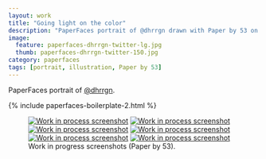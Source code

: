 ```yaml
---
layout: work
title: "Going light on the color"
description: "PaperFaces portrait of @dhrrgn drawn with Paper by 53 on an iPad."
image: 
  feature: paperfaces-dhrrgn-twitter-lg.jpg
  thumb: paperfaces-dhrrgn-twitter-150.jpg
category: paperfaces
tags: [portrait, illustration, Paper by 53]
---
```


PaperFaces portrait of [@dhrrgn](http://twitter.com/dhrrgn).

{% include paperfaces-boilerplate-2.html %}

<figure class="half">
	<a href="{{ site.url }}/images/paperfaces-dhrrgn-process-1-lg.jpg"><img src="{{ site.url }}/images/paperfaces-dhrrgn-process-1-600.jpg" alt="Work in process screenshot"></a>
	<a href="{{ site.url }}/images/paperfaces-dhrrgn-process-2-lg.jpg"><img src="{{ site.url }}/images/paperfaces-dhrrgn-process-2-600.jpg" alt="Work in process screenshot"></a>
	<a href="{{ site.url }}/images/paperfaces-dhrrgn-process-3-lg.jpg"><img src="{{ site.url }}/images/paperfaces-dhrrgn-process-3-600.jpg" alt="Work in process screenshot"></a>
	<a href="{{ site.url }}/images/paperfaces-dhrrgn-process-4-lg.jpg"><img src="{{ site.url }}/images/paperfaces-dhrrgn-process-4-600.jpg" alt="Work in process screenshot"></a>
	<a href="{{ site.url }}/images/paperfaces-dhrrgn-process-5-lg.jpg"><img src="{{ site.url }}/images/paperfaces-dhrrgn-process-5-600.jpg" alt="Work in process screenshot"></a>
	<a href="{{ site.url }}/images/paperfaces-dhrrgn-process-6-lg.jpg"><img src="{{ site.url }}/images/paperfaces-dhrrgn-process-6-600.jpg" alt="Work in process screenshot"></a>
	<figcaption>Work in progress screenshots (Paper by 53).</figcaption>
</figure>